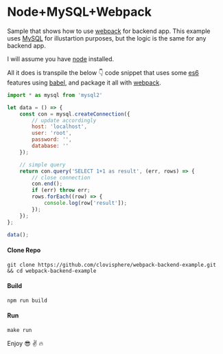 # Node+MySQL+Webpack

Sample that shows how to use [webpack](https://webpack.js.org/) for backend app. This example uses [MySQL](https://www.mysql.com/) for illustartion purposes, but the logic is the same for any backend app.

I will assume you have [node](https://nodejs.org/en/) installed.

All it does is transpile the below :point_down: code snippet that uses some [es6](http://es6-features.org/#Constants) features using [babel](https://babeljs.io/), and package it all with [webpack](https://webpack.js.org/).

```javascript
import * as mysql from 'mysql2'

let data = () => {
    const con = mysql.createConnection({
        // update accordingly
        host: 'localhost',
        user: 'root',
        password: '',
        database: ''
    });

    // simple query
    return con.query('SELECT 1+1 as result', (err, rows) => {
        // close connection
        con.end();
        if (err) throw err;
        rows.forEach((row) => {
            console.log(row['result']);
        });
    });
};

data();
```

#### Clone Repo
```
git clone https://github.com/clovisphere/webpack-backend-example.git && cd webpack-backend-example
```

#### Build
```
npm run build
```

#### Run
```
make run
```

Enjoy :sunglasses: :v: :fire:
